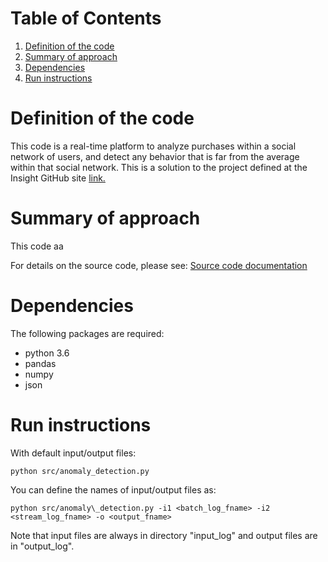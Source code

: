 # Table of Contents
1. [Definition of the code](README.md#definition-code)
2. [Summary of approach](README.md#summary-approach)
3. [Dependencies](README.md#dependencies)
4. [Run instructions](README.md#run-instructions)


# Definition of the code

This code is a real-time platform to analyze purchases within a social network of users, and detect any behavior that is far from the average within that social network.
This is a solution to the project defined at the Insight GitHub site [link.](https://github.com/InsightDataScience/anomaly_detection/blob/master/README.md)

# Summary of approach
This code aa


For details on the source code, please see:
[Source code documentation](http://htmlpreview.github.com/?https://github.com/trangel/Data-Science/blob/master/tracking-purchases/src/doc.html)

# Dependencies

The following packages are required:


* python 3.6
* pandas
* numpy
* json

# Run instructions

With default input/output files:

`python src/anomaly_detection.py` 

You can define the names of input/output files as:


`python src/anomaly\_detection.py -i1 <batch_log_fname> -i2 <stream_log_fname> -o <output_fname>`

Note that input files are always in directory "input\_log" and output files are in "output\_log".
